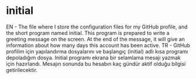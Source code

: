 # initial

EN - The file where I store the configuration files for my GitHub profile, and the short program named initial.
     This program is prepared to write a greeting message on the screen. 
     At the end of the message, it will give an information about how many days this account has been active.
TR - GitHub profilim için yapılandırma dosyalarını ve başlangıç (initial) adlı kısa programı depoladığım dosya.
     Initial programı ekrana bir selamlama mesajı yazmak için hazırlandı. 
     Mesajın sonunda bu hesabın kaç gündür aktif olduğu bilgisi getirilecektir.

